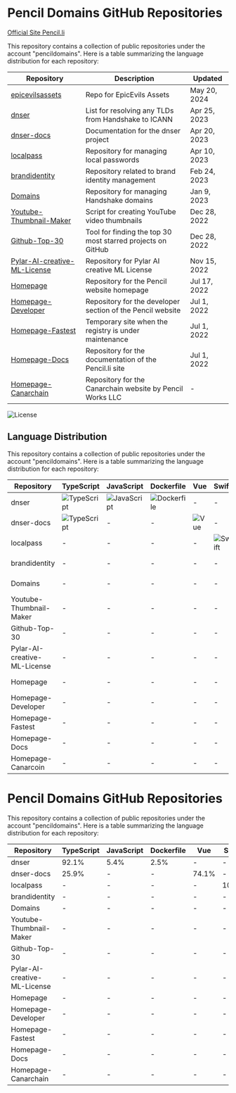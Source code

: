# Pencil Domains GitHub Repositories

[Official Site Pencil.li](https://pencil.li)

This repository contains a collection of public repositories under the account "pencildomains". Here is a table summarizing the language distribution for each repository:

| Repository                  | Description                                                | Updated       |
|-----------------------------|------------------------------------------------------------|---------------|
| [epicevilsassets](https://github.com/pencil-li/epicevilsassets)                       | Repo for EpicEvils Assets        | May 20, 2024   |
| [dnser](https://github.com/pencil-li/dnser)                       | List for resolving any TLDs from Handshake to ICANN        | Apr 25, 2023   |
| [dnser-docs](https://github.com/pencil-li/dnser-docs)                  | Documentation for the dnser project                        | Apr 20, 2023   |
| [localpass](https://github.com/pencil-li/localpass)                   | Repository for managing local passwords                    | Apr 10, 2023   |
| [brandidentity](https://github.com/pencil-li/brandidentity)               | Repository related to brand identity management            | Feb 24, 2023   |
| [Domains](https://github.com/pencil-li/Domains)                     | Repository for managing Handshake domains                  | Jan 9, 2023    |
| [Youtube-Thumbnail-Maker](https://github.com/pencil-li/Youtube-Thumbnail-Maker)     | Script for creating YouTube video thumbnails                | Dec 28, 2022   |
| [Github-Top-30](https://github.com/pencil-li/Github-Top-30)               | Tool for finding the top 30 most starred projects on GitHub | Dec 28, 2022   |
| [Pylar-AI-creative-ML-License](https://github.com/pencil-li/Pylar-AI-creative-ML-License)| Repository for Pylar AI creative ML License                 | Nov 15, 2022   |
| [Homepage](https://github.com/pencil-li/Homepage)                    | Repository for the Pencil website homepage                 | Jul 17, 2022   |
| [Homepage-Developer](https://github.com/pencil-li/Homepage-Developer)          | Repository for the developer section of the Pencil website | Jul 1, 2022    |
| [Homepage-Fastest](https://github.com/pencil-li/Homepage-Fastest)            | Temporary site when the registry is under maintenance      | Jul 1, 2022    |
| [Homepage-Docs](https://github.com/pencil-li/Homepage-Docs)               | Repository for the documentation of the Pencil.li site     | Jul 1, 2022    |
| [Homepage-Canarchain](https://github.com/pencil-li/Homepage-Canarchain)         | Repository for the Canarchain website by Pencil Works LLC  | -               |

![License](https://img.shields.io/badge/license-PYLAR%20AI%20creative%20ML%204.0.0-blue)

## Language Distribution

This repository contains a collection of public repositories under the account "pencildomains". Here is a table summarizing the language distribution for each repository:

| Repository                  | TypeScript | JavaScript | Dockerfile | Vue  | Swift | Markdown | Shell | Python | HTML | CSS  |
|-----------------------------|------------|------------|------------|------|-------|----------|-------|--------|------|------|
| dnser                       | ![TypeScript](https://img.shields.io/badge/-TypeScript-blue) | ![JavaScript](https://img.shields.io/badge/-JavaScript-yellow) | ![Dockerfile](https://img.shields.io/badge/-Dockerfile-blue) | -    | -     | -        | -     | -      | -    | -    |
| dnser-docs                  | ![TypeScript](https://img.shields.io/badge/-TypeScript-blue) | -          | -          | ![Vue](https://img.shields.io/badge/-Vue-green)     | -     | -        | -     | -      | -    | -    |
| localpass                   | -          | -          | -          | -    | ![Swift](https://img.shields.io/badge/-Swift-orange)  | -        | -     | -      | -    | -    |
| brandidentity               | -          | -          | -          | -    | -     | ![Markdown](https://img.shields.io/badge/-Markdown-lightgrey) | -     | -      | -    | -    |
| Domains                     | -          | -          | -          | -    | -     | ![Markdown](https://img.shields.io/badge/-Markdown-lightgrey) | -     | -      | -    | -    |
| Youtube-Thumbnail-Maker     | -          | -          | -          | -    | -     | -        | ![Shell](https://img.shields.io/badge/-Shell-lightgrey)   | -      | -    | -    |
| Github-Top-30               | -          | -          | -          | -    | -     | -        | -     | ![Python](https://img.shields.io/badge/-Python-blue)   | -    | -    |
| Pylar-AI-creative-ML-License| -          | -          | -          | -    | -     | ![Markdown](https://img.shields.io/badge/-Markdown-lightgrey) | -     | -      | -    | -    |
| Homepage                    | -          | -          | -          | -    | -     | -        | -     | -      | ![HTML](https://img.shields.io/badge/-HTML-orange)| ![CSS](https://img.shields.io/badge/-CSS-blue) |
| Homepage-Developer          | -          | -          | -          | -    | -     | -        | -     | -      | ![HTML](https://img.shields.io/badge/-HTML-orange)| ![CSS](https://img.shields.io/badge/-CSS-blue) |
| Homepage-Fastest            | -          | -          | -          | -    | -     | -        | -     | -      | ![HTML](https://img.shields.io/badge/-HTML-orange)| ![CSS](https://img.shields.io/badge/-CSS-blue) |
| Homepage-Docs               | -          | -          | -          | -    | -     | -        | -     | -      | ![HTML](https://img.shields.io/badge/-HTML-orange)| ![CSS](https://img.shields.io/badge/-CSS-blue) |
| Homepage-Canarcoin          | -          | -          | -          | -    | -     | -        | -     | -      | ![HTML](https://img.shields.io/badge/-HTML-orange)| ![CSS](https://img.shields.io/badge/-CSS-blue) |

# Pencil Domains GitHub Repositories

This repository contains a collection of public repositories under the account "pencildomains". Here is a table summarizing the language distribution for each repository:

| Repository                  | TypeScript | JavaScript | Dockerfile | Vue  | Swift | Markdown | Shell | Python | HTML | CSS  |
|-----------------------------|------------|------------|------------|------|-------|----------|-------|--------|------|------|
| dnser                       | 92.1%      | 5.4%       | 2.5%       | -    | -     | -        | -     | -      | -    | -    |
| dnser-docs                  | 25.9%      | -          | -          | 74.1%| -     | -        | -     | -      | -    | -    |
| localpass                   | -          | -          | -          | -    | 100%  | -        | -     | -      | -    | -    |
| brandidentity               | -          | -          | -          | -    | -     | 100%     | -     | -      | -    | -    |
| Domains                     | -          | -          | -          | -    | -     | 100%     | -     | -      | -    | -    |
| Youtube-Thumbnail-Maker     | -          | -          | -          | -    | -     | -        | 100%  | -      | -    | -    |
| Github-Top-30               | -          | -          | -          | -    | -     | -        | -     | 85.4%  | -    | -    |
| Pylar-AI-creative-ML-License| -          | -          | -          | -    | -     | 100%     | -     | -      | -    | -    |
| Homepage                    | -          | -          | -          | -    | -     | -        | -     | -      | 99.3%| 0.7% |
| Homepage-Developer          | -          | -          | -          | -    | -     | -        | -     | -      | 97.0%| 3.0% |
| Homepage-Fastest            | -          | -          | -          | -    | -     | -        | -     | -      | 88.1%| 11.9%|
| Homepage-Docs               | -          | -          | -          | -    | -     | -        | -     | -      | 91.6%| 8.4% |
| Homepage-Canarchain         | -          | -          | -          | -    | -     | -        | -     | -      | 87.8%| 12.2%|
